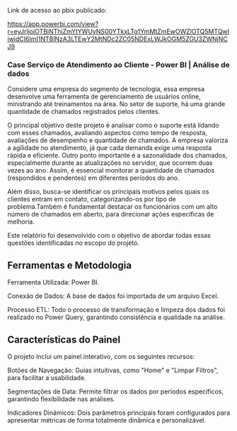 Link de acesso ao pbix publicado:

https://app.powerbi.com/view?r=eyJrIjoiOTBiNThiZmYtYWUyNS00YTkxLTg1YmMtZmEwOWZlOTQ5MTQwIiwidCI6ImI1NTBlNzA3LTEwY2MtNDc2ZC05NDExLWJkOGM5ZGU3ZWNjNCJ9

### Case Serviço de Atendimento ao Cliente - Power BI | Análise de dados

Considere uma empresa do segmento de tecnologia, essa empresa desenvolve uma ferramenta de gerenciamento de usuários online, ministrando até treinamentos na área. 
No setor de suporte, há uma grande quantidade de chamados registrados pelos clientes.

O principal objetivo deste projeto é analisar como o suporte está lidando com esses chamados, avaliando aspectos como tempo de resposta, avaliações de desempenho e quantidade de chamados. A empresa valoriza a agilidade no atendimento, já que cada demanda exige uma resposta rápida e eficiente.
Outro ponto importante é a sazonalidade dos chamados, especialmente durante as atualizações no servidor, que ocorrem duas vezes ao ano. Assim, é essencial monitorar a quantidade de chamados (respondidos e pendentes) em diferentes períodos do ano.

Além disso, busca-se identificar os principais motivos pelos quais os clientes entram em contato, categorizando-os por tipo de problema.Também é fundamental destacar os funcionários com um alto número de chamados em aberto, para direcionar ações específicas de melhoria.

Este relatório foi desenvolvido com o objetivo de abordar todas essas questões identificadas no escopo do projeto.

## Ferramentas e Metodologia
  Ferramenta Utilizada: Power BI.
  
  Conexão de Dados: A base de dados foi importada de um arquivo Excel.
  
  Processo ETL: Todo o processo de transformação e limpeza dos dados foi realizado no Power Query, garantindo consistência e qualidade na análise.
  
## Características do Painel

  O projeto inclui um painel interativo, com os seguintes recursos:

  Botões de Navegação: Guias intuitivas, como "Home" e "Limpar Filtros", para facilitar a usabilidade.
  
  Segmentações de Data: Permite filtrar os dados por períodos específicos, garantindo flexibilidade nas análises.
  
  Indicadores Dinâmicos: Dois parâmetros principais foram configurados para apresentar métricas de forma totalmente dinâmica e personalizável.
